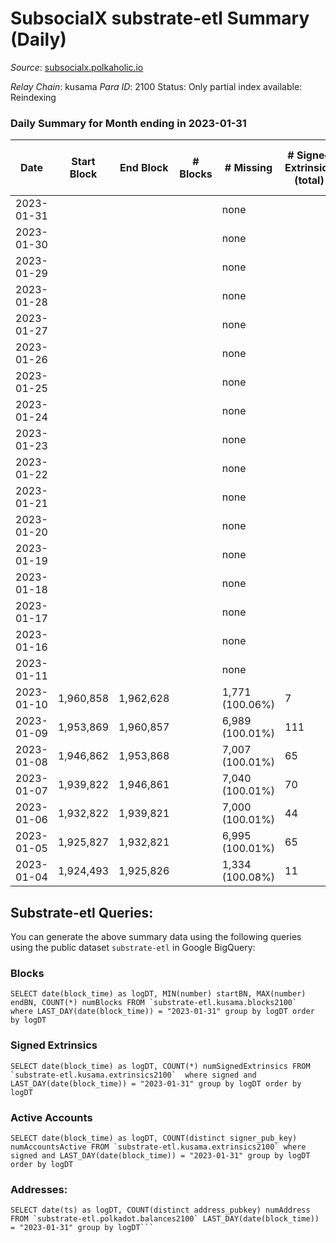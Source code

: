 # SubsocialX substrate-etl Summary (Daily)

_Source_: [subsocialx.polkaholic.io](https://subsocialx.polkaholic.io)

*Relay Chain*: kusama
*Para ID*: 2100
Status: Only partial index available: Reindexing


### Daily Summary for Month ending in 2023-01-31


| Date | Start Block | End Block | # Blocks | # Missing | # Signed Extrinsics (total) | # Active Accounts | # Addresses with Balances | # Events | # Transfers | # XCM Transfers In | # XCM Transfers Out |
| ---- | ----------- | --------- | -------- | --------- | --------------------------- | ----------------- | ------------------------- | -------- | ----------- | ------------------ | ------------------- |
| 2023-01-31 |  |  |  | none  |  |  | 34,238 |  |   |   |   |
| 2023-01-30 |  |  |  | none  |  |  | 34,235 |  |   |   |   |
| 2023-01-29 |  |  |  | none  |  |  | 34,231 |  |   |   |   |
| 2023-01-28 |  |  |  | none  |  |  | 34,227 |  |   |   |   |
| 2023-01-27 |  |  |  | none  |  |  | 34,225 |  |   |   |   |
| 2023-01-26 |  |  |  | none  |  |  | 34,221 |  |   |   |   |
| 2023-01-25 |  |  |  | none  |  |  | 34,210 |  |   |   |   |
| 2023-01-24 |  |  |  | none  |  |  | 34,209 |  |   |   |   |
| 2023-01-23 |  |  |  | none  |  |  | 34,204 |  |   |   |   |
| 2023-01-22 |  |  |  | none  |  |  | 34,201 |  |   |   |   |
| 2023-01-21 |  |  |  | none  |  |  | 34,200 |  |   |   |   |
| 2023-01-20 |  |  |  | none  |  |  | 34,197 |  |   |   |   |
| 2023-01-19 |  |  |  | none  |  |  | 34,195 |  |   |   |   |
| 2023-01-18 |  |  |  | none  |  |  | 34,193 |  |   |   |   |
| 2023-01-17 |  |  |  | none  |  |  | 34,192 |  |   |   |   |
| 2023-01-16 |  |  |  | none  |  |  | 34,191 |  |   |   |   |
| 2023-01-11 |  |  |  | none  |  |  | 34,187 |  |   |   |   |
| 2023-01-10 | 1,960,858 | 1,962,628 |  | 1,771 (100.06%) | 7 | 47 | 34,184 | 3,517 |   |   |   |
| 2023-01-09 | 1,953,869 | 1,960,857 |  | 6,989 (100.01%) | 111 | 80 | 34,184 | 14,337 |   |   |   |
| 2023-01-08 | 1,946,862 | 1,953,868 |  | 7,007 (100.01%) | 65 | 33 | 34,183 | 14,235 |   |   |   |
| 2023-01-07 | 1,939,822 | 1,946,861 |  | 7,040 (100.01%) | 70 | 54 | 34,182 | 14,281 |   |   |   |
| 2023-01-06 | 1,932,822 | 1,939,821 |  | 7,000 (100.01%) | 44 | 33 | 34,181 | 14,150 | 1  |   |   |
| 2023-01-05 | 1,925,827 | 1,932,821 |  | 6,995 (100.01%) | 65 | 38 | 34,180 | 14,172 |   |   |   |
| 2023-01-04 | 1,924,493 | 1,925,826 |  | 1,334 (100.08%) | 11 | 7 | 34,177 | 2,662 |   |   |   |

## Substrate-etl Queries:
You can generate the above summary data using the following queries using the public dataset `substrate-etl` in Google BigQuery:


### Blocks
```
SELECT date(block_time) as logDT, MIN(number) startBN, MAX(number) endBN, COUNT(*) numBlocks FROM `substrate-etl.kusama.blocks2100`  where LAST_DAY(date(block_time)) = "2023-01-31" group by logDT order by logDT
```


### Signed Extrinsics
```
SELECT date(block_time) as logDT, COUNT(*) numSignedExtrinsics FROM `substrate-etl.kusama.extrinsics2100`  where signed and LAST_DAY(date(block_time)) = "2023-01-31" group by logDT order by logDT
```


### Active Accounts
```
SELECT date(block_time) as logDT, COUNT(distinct signer_pub_key) numAccountsActive FROM `substrate-etl.kusama.extrinsics2100` where signed and LAST_DAY(date(block_time)) = "2023-01-31" group by logDT order by logDT
```


### Addresses:
```
SELECT date(ts) as logDT, COUNT(distinct address_pubkey) numAddress FROM `substrate-etl.polkadot.balances2100` LAST_DAY(date(block_time)) = "2023-01-31" group by logDT```

